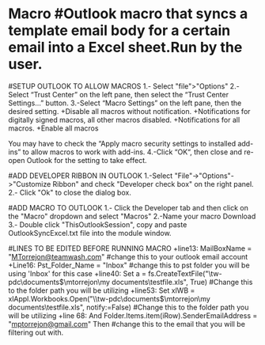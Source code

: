 # Macro #Outlook macro that syncs a template email body for a certain email into a Excel sheet.Run by the user.

#SETUP OUTLOOK TO ALLOW MACROS
1.- Select "file">"Options"
2.- Select “Trust Center” on the left pane, then select the “Trust Center Settings…” button.
3.-Select “Macro Settings” on the left pane, then the desired setting.
	+Disable all macros without notification.
	+Notifications for digitally signed macros, all other macros disabled.
	+Notifications for all macros.
	+Enable all macros

You may have to check the “Apply macro security settings to installed add-ins” to allow macros to work with add-ins.
4.-Click “OK“, then close and re-open Outlook for the setting to take effect.

#ADD DEVELOPER RIBBON IN OUTLOOK
1.-Select "File"->"Options"->"Customize Ribbon" and check "Developer check box" on the right panel.
2.- Click "Ok" to close the dialog box.

#ADD MACRO TO OUTLOOK
1.- Click the Developer tab and then click on the "Macro" dropdown and select "Macros"
2.-Name your macro Download
3.- Double click "ThisOutlookSession", copy and paste OutlookSyncExcel.txt file into the module window.

#LINES TO BE EDITED BEFORE RUNNING MACRO
+line13:  MailBoxName = "MTorrejon@teamwash.com" #change this to your outlook email account
+Line16: Pst_Folder_Name = "Inbox" #change this to pst folder you will be using 'Inbox' for this case
+line40: Set a = fs.CreateTextFile("\\tw-pdc\documents$\mtorrejon\my documents\testfile.xls", True) #Change this to the folder path you will be utilizing
+line53: Set xlWB = xlAppl.Workbooks.Open("\\tw-pdc\documents$\mtorrejon\my documents\testfile.xls", notify:=False) #Change this to the folder path you will be utilizing
+line 68: And Folder.Items.item(iRow).SenderEmailAddress = "mptorrejon@gmail.com" Then #change this to the email that you will be filtering out with.